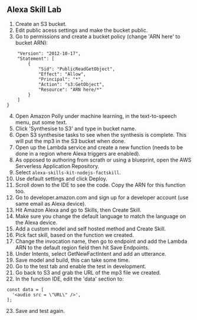## Alexa Skill Lab

1. Create an S3 bucket.
2. Edit public acess settings and make the bucket public.
3. Go to permissions and create a bucket policy (change 'ARN here' to bucket ARN):
```{
    "Version": "2012-10-17",
    "Statement": [
        {
            "Sid": "PublicReadGetObject",
            "Effect": "Allow",
            "Principal": "*",
            "Action": "s3:GetObject",
            "Resource": "ARN here/*"
        }
    ]
}
```
4. Open Amazon Polly under machine learning, in the text-to-speech menu, put some text.
5. Click 'Synthesise to S3' and type in bucket name.
6. Open S3 synthesise tasks to see when the synthesis is complete. This will put the mp3 in the S3 bucket when done.
7. Open up the Lambda service and create a new function (needs to be done in a region where Alexa triggers are enabled).
8. As opposed to authoring from scrath or using a blueprint, open the AWS Serverless Application Repository.
9. Select `alexa-skills-kit-nodejs-factskill`.
10. Use default settings and click Deploy.
11. Scroll down to the IDE to see the code. Copy the ARN for this function too.
12. Go to developer.amazon.com and sign up for a developer account (use same email as Alexa device).
13. Hit Amazon Alexa and go to Skills, then Create Skill.
14. Make sure you change the default language to match the language on the Alexa device.
15. Add a custom model and self hosted method and Create Skill.
16. Pick fact skill, based on the function we created.
17. Change the invocation name, then go to endpoint and add the Lambda ARN to the default region field then hit Save Endpoints.
18. Under Intents, select GetNewFactIntent and add an utterance.
19. Save model and build, this can take some time.
20. Go to the test tab and enable the test in development.
21. Go back to S3 and grab the URL of the mp3 file we created.
22. In the function IDE, edit the 'data' section to:
```
const data = [
  '<audio src = \"URL\" />',
];
```
23. Save and test again.
